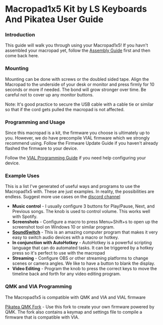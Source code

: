 # Macropad1x5 Kit by LS Keyboards And Pikatea User Guide
### Introduction
This guide will walk you through using your Macropad1x5! If you havn't assembled your macropad yet, follow the [Assembly Guide](/Macropad1x5/macropad1x5-kit-assembly-guide.html) first and then come back here.
### Mounting
Mounting can be done with screws or the doubled sided tape. Align the Macropad to the underside of your desk or monitor and press firmly for 10 seconds or more if needed. The bond will grow stronger over time. Be careful not to cover up any monitor buttons. 

Note: It's good practice to secure the USB cable with a cable tie or similar so that if the cord gets pulled the macropad is not affected.
### Programming and Usage
Since this macropad is a kit, the firmware you choose is ultimately up to you. However, we do have precompile VIAL firmware which we strongly recommend using. Follow the Firmware Update Guide if you haven't already flashed the firmware to your device. 

Follow the [VIAL Programming Guide](https://get.vial.today/manual/) if you need help configuring your device.
### Example Uses
This is a list I've generated of useful ways and programs to use the Macropad1x5 with. These are just examples. In reality, the possibilities are endless. Suggest more use cases on the [discord channel](https://www.pikatea.com/discord)

- **Music control** - I usually configure 3 buttons for Play/Pause, Next, and Previous songs. The knob is used to control volume. This works well with Spotify.
- **Screenshots** - Configure a macro to press Menu+Shift+s to open up the screenshot tool on Windows 10 or similar program.
- [**SoundSwitch**](https://soundswitch.aaflalo.me/) - This is an amazing computer program that makes it very easy to switch audio devices with a macro or hotkey.
- **In conjunction with AutoHotkey** - AutoHotkey is a powerful scripting language that can do automated tasks. It can be triggered by a hotkey press so it's perfect to use with the macropad
- **Streaming** - Configure OBS or other streaming platforms to change scenes or camera angles. We like to have a button to blank the display.
- **Video Editing** - Program the knob to press the correct keys to move the timeline back and forth for any video editing program. 

### QMK and VIA Programming
The Macropad1x5 is compatible with QMK and VIA and VIAL firmware

[Pikatea QMK Fork](https://github.com/JackPikatea/qmk_firmware) - Use this fork to create your own firmware powered by QMK. The fork also contains a keymap and settings file to compile a firmware that is compatible with VIA.

<Footer/>